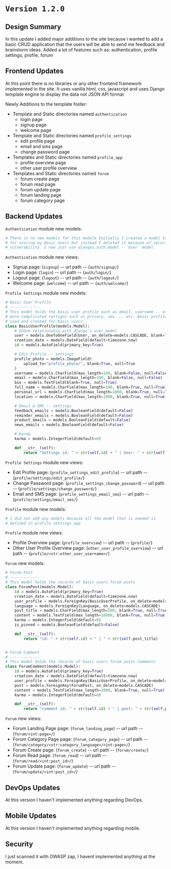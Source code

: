# `Version 1.2.0`

## Design Summary

In this update I added major additions to the site because i wanted to add a basic CRUD application that the users will be able to send me feedback and brainstorm ideas. Added a lot of features such as: authentication, profile settings, profile, forum

## Frontend Updates

At this point there is no libraries or any other frontend framework implemented in the site. It uses vanilla html, css, javascript and uses Django template engine to display the data not JSON API format

Newly Additions to the template folder:

- Template and Static directories named `authentication`
  - login page
  - signup page
  - welcome page
- Template and Static directories named `profile_settings`
  - edit profile page
  - email and sms page
  - change password page
- Templates and Static directories named `profile_app`
  - profile overview page
  - other user profile overview
- Templates and Static directories named `forum`
  - forum create page
  - forum read page
  - forum update page
  - forum landing page
  - forum category page

## Backend Updates

`Authentication` module new models:
```python
# There is no new models for this module Initially I created a model to use it
# for storing my Basic Users but instead I deleted it because of security
# vulnerability. I now just use djangos.auth.model - `User` model
```

`Authentication` module new views:
- Signup page: (`signup`) -- url path -- (`auth/signup/`)
- Login page: (`login`) -- url path -- (`auth/login/`)
- Logout page: (`logout`) -- url path -- (`auth/logout/`)
- Welcome page: (`welcome`) -- url path -- (`auth/welcome/`)

`Profile Settings` module new models:
```python
# Basic User Profile
# -------------
# This model holds the basis user profile such as email, username .. etc
# more complicated settigns such as privacy, sms ... etc. Basic profile is
# used and created for basic users.
class BasicUserProfile(models.Model):
    # O2One relationship with django's user model
    user = models.OneToOneField(User, on_delete=models.CASCADE, blank=True, null=True)
    creation_date = models.DateField(default=timezone.now)
    id = models.AutoField(primary_key=True)

    # Edit Profile -- settings
    profile_photo = models.ImageField(
        upload_to="profile_photo/", blank=True, null=True
    )
    username = models.CharField(max_length=100, blank=False, null=False)
    email = models.CharField(max_length=100, blank=False, null=False)
    bio = models.TextField(blank=True, null=True)
    full_name = models.CharField(max_length=100, blank=True, null=True)
    personal_url = models.CharField(max_length=1000, blank=True, null=True)
    location = models.CharField(max_length=1000, blank=True, null=True)

    # Email & SMS -- settings
    feedback_emails = models.BooleanField(default=False)
    reminder_emails = models.BooleanField(default=False)
    product_emails = models.BooleanField(default=False)
    news_emails = models.BooleanField(default=False)

    # Karma
    karma = models.IntegerField(default=0)

    def __str__(self):
        return "Settings id: " + str(self.id) + " | User: " + str(self.user)
```

`Profile Settings` module new views:
- Edit Profile page: (`profile_settings_edit_profile`) -- url path -- (`profile/settings/edit_profile/`)
- Change Password page: (`profile_settings_change_password`) -- url path -- (`profile/settings/change_password/`)
- Email and SMS page: (`profile_settings_email_sms`) -- url path -- (`profile/settings/email_sms/`)

`Profile` module new models:
```python
# I did not add any models because all the model that is needed is
# defined in profile settings app
```

`Profile` module new views:
- Profile Overview page: (`profile_overview`) -- url path -- (`profile/`)
- Other User Profile Overview page: (`other_user_profile_overview`) -- url path -- (`profile/<str:other_user_username>/`)

`Forum` new models:
```python
# Forum Post
# -------------
# This model holds the records of basic users forum posts
class ForumPost(models.Model):
    id = models.AutoField(primary_key=True)
    creation_date = models.DateField(default=timezone.now)
    user_profile = models.ForeignKey(BasicUserProfile, on_delete=models.CASCADE)
    language = models.ForeignKey(Language, on_delete=models.CASCADE)
    post_title = models.CharField(max_length=500, blank=True, null=True)
    content = models.TextField(max_length=10000, blank=True, null=True)
    karma = models.IntegerField(default=0)
    is_pinned = models.BooleanField(default=False)

    def __str__(self):
        return "id: " + str(self.id) + " | " + str(self.post_title)


# Forum Comment
# -------------
# This model holds the records of basic users forum posts Comments
class ForumComment(models.Model):
    id = models.AutoField(primary_key=True)
    creation_date = models.DateField(default=timezone.now)
    user_profile = models.ForeignKey(BasicUserProfile, on_delete=models.CASCADE)
    post = models.ForeignKey(ForumPost, on_delete=models.CASCADE)
    content = models.TextField(max_length=1000, blank=True, null=True)
    karma = models.IntegerField(default=0)

    def __str__(self):
        return "comment id: " + str(self.id) + " | post: " + str(self.post)
```

`Forum` new views:
- Forum Landing Page page: (`forum_landing_page`) -- url path -- (`forum/<int:page>/`)
- Forum Category Page page: (`forum_category_page`) -- url path -- (`forum/category/<str:category_language>/<int:page>/`)
- Forum Create page: (`forum_create`) -- url path -- (`forum/create/`)
- Forum Read page: (`forum_read`) -- url path -- (`forum/read/<int:post_id>/`)
- Forum Update page: (`forum_update`) -- url path -- (`forum/update/<int:post_id>/`)

## DevOps Updates

At this version I haven't implemented anything regarding DevOps.

## Mobile Updates

At this version I haven't implemented anything regarding mobile.

## Security

I just scanned it with OWASP zap, I havent implemented anything at the moment.
